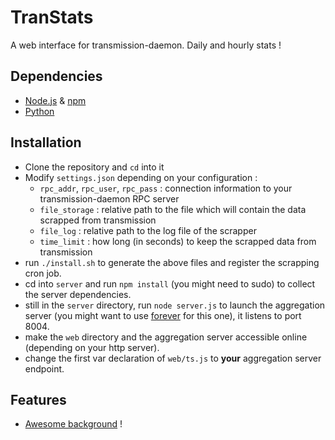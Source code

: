 # TranStats

A web interface for transmission-daemon.
Daily and hourly stats !

## Dependencies
 - [Node.js](http://nodejs.org/) & [npm](https://www.npmjs.org/)
 - [Python](https://www.python.org/)

## Installation
 - Clone the repository and `cd` into it
 - Modify `settings.json` depending on your configuration :
    - `rpc_addr`, `rpc_user`, `rpc_pass` : connection information to your transmission-daemon RPC server
    - `file_storage` : relative path to the file which will contain the data scrapped from transmission
    - `file_log` : relative path to the log file of the scrapper
    - `time_limit` : how long (in seconds) to keep the scrapped data from transmission
 - run `./install.sh` to generate the above files and register the scrapping cron job.
 - cd into `server` and run `npm install` (you might need to sudo) to collect the server dependencies.
 - still in the `server` directory, run `node server.js` to launch the aggregation server (you might want to use [forever](https://github.com/nodejitsu/forever) for this one), it listens to port 8004.
 - make the `web` directory and the aggregation server accessible online (depending on your http server).
 - change the first var declaration of `web/ts.js` to **your** aggregation server endpoint.

## Features
 - [Awesome background](https://github.com/as0n/madcolor) !
